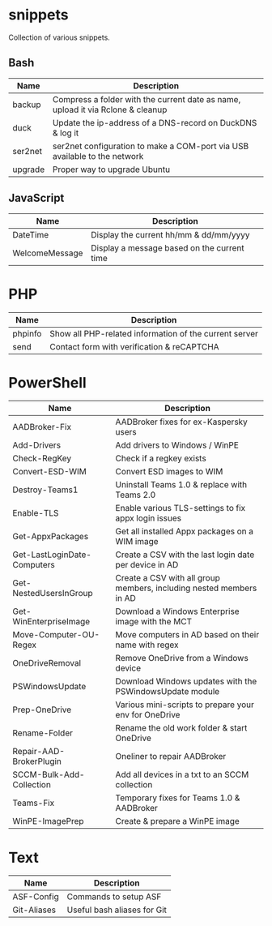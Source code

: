 # snippets
Collection of various snippets.

## Bash
| Name | Description |
|--|--|
| backup | Compress a folder with the current date as name, upload it via Rclone & cleanup |
| duck | Update the ip-address of a DNS-record on DuckDNS & log it |
| ser2net | ser2net configuration to make a COM-port via USB available to the network |
| upgrade | Proper way to upgrade Ubuntu |

## JavaScript
| Name | Description |
|--|--|
| DateTime | Display the current hh/mm & dd/mm/yyyy |
| WelcomeMessage | Display a message based on the current time |

# PHP
| Name | Description |
|--|--|
| phpinfo | Show all PHP-related information of the current server |
| send | Contact form with verification & reCAPTCHA |

# PowerShell
| Name | Description |
|--|--|
| AADBroker-Fix | AADBroker fixes for ex-Kaspersky users |
| Add-Drivers | Add drivers to Windows / WinPE |
| Check-RegKey | Check if a regkey exists |
| Convert-ESD-WIM | Convert ESD images to WIM |
| Destroy-Teams1 | Uninstall Teams 1.0 & replace with Teams 2.0 |
| Enable-TLS | Enable various TLS-settings to fix appx login issues |
| Get-AppxPackages | Get all installed Appx packages on a WIM image |
| Get-LastLoginDate-Computers | Create a CSV with the last login date per device in AD |
| Get-NestedUsersInGroup | Create a CSV with all group members, including nested members in AD |
| Get-WinEnterpriseImage | Download a Windows Enterprise image with the MCT |
| Move-Computer-OU-Regex | Move computers in AD based on their name with regex |
| OneDriveRemoval | Remove OneDrive from a Windows device |
| PSWindowsUpdate | Download Windows updates with the PSWindowsUpdate module |
| Prep-OneDrive | Various mini-scripts to prepare your env for OneDrive |
| Rename-Folder | Rename the old work folder & start OneDrive |
| Repair-AAD-BrokerPlugin | Oneliner to repair AADBroker |
| SCCM-Bulk-Add-Collection | Add all devices in a txt to an SCCM collection |
| Teams-Fix | Temporary fixes for Teams 1.0 & AADBroker |
| WinPE-ImagePrep | Create & prepare a WinPE image |

# Text
| Name | Description |
|--|--|
| ASF-Config | Commands to setup ASF |
| Git-Aliases | Useful bash aliases for Git |
